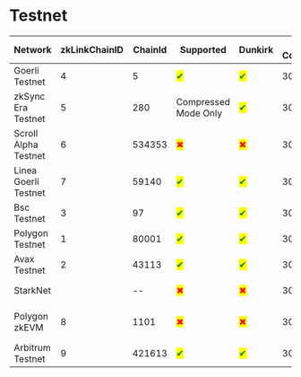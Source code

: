 # Testnet


<table data-full-width="true"><thead><tr><th>Network</th><th width="139">zkLinkChainID</th><th width="97">ChainId</th><th width="130">Supported</th><th width="108">Dunkirk</th><th width="144">Deposit Confirmations</th><th>Comment</th></tr></thead><tbody><tr><td>Goerli Testnet</td><td>4</td><td>5</td><td><mark style="color:green;">✔</mark></td><td><mark style="color:green;">✔</mark></td><td>30</td><td>--</td></tr><tr><td>zkSync Era Testnet</td><td>5</td><td>280</td><td>Compressed Mode Only</td><td><mark style="color:green;">✔</mark></td><td>30</td><td>--</td></tr><tr><td>Scroll Alpha Testnet</td><td>6</td><td>534353</td><td><mark style="color:red;">✖</mark></td><td><mark style="color:red;">✖</mark></td><td>30</td><td>Lack of support for Sha2-256</td></tr><tr><td>Linea Goerli Testnet</td><td>7</td><td>59140</td><td><mark style="color:green;">✔</mark></td><td><mark style="color:green;">✔</mark></td><td>30</td><td>--</td></tr><tr><td>Bsc Testnet</td><td>3</td><td>97</td><td><mark style="color:green;">✔</mark></td><td><mark style="color:green;">✔</mark></td><td>30</td><td>--</td></tr><tr><td>Polygon Testnet</td><td>1</td><td>80001</td><td><mark style="color:green;">✔</mark></td><td><mark style="color:green;">✔</mark></td><td>30</td><td>--</td></tr><tr><td>Avax Testnet</td><td>2</td><td>43113</td><td><mark style="color:green;">✔</mark></td><td><mark style="color:green;">✔</mark></td><td>30</td><td>--</td></tr><tr><td>StarkNet</td><td></td><td>--</td><td><mark style="color:red;">✖</mark></td><td><mark style="color:red;">✖</mark></td><td>30</td><td>Under development</td></tr><tr><td>Polygon zkEVM</td><td>8</td><td>1101</td><td><mark style="color:red;">✖</mark></td><td><mark style="color:red;">✖</mark></td><td>30</td><td>Lack of support for Sha2-256</td></tr><tr><td>Arbitrum Testnet</td><td>9</td><td>421613</td><td><mark style="color:green;">✔</mark></td><td><mark style="color:green;">✔</mark></td><td>30</td><td>--</td></tr></tbody></table>

